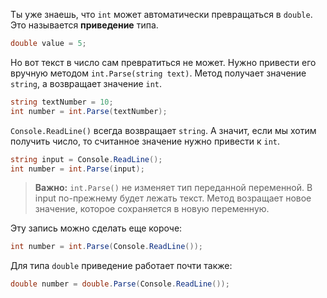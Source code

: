 Ты уже знаешь, что `int` может автоматически превращаться в `double`. Это называется **приведение** типа.
```cs
double value = 5;
```
Но вот текст в число сам превратиться не может. Нужно привести его вручную методом `int.Parse(string text)`. Метод получает значение `string`, а возвращает значение `int`.
```cs
string textNumber = 10;
int number = int.Parse(textNumber);
```
`Console.ReadLine()` всегда возвращает `string`. А значит, если мы хотим получить число, то считанное значение нужно привести к `int`.
```cs
string input = Console.ReadLine();
int number = int.Parse(input);
```
>**Важно:** `int.Parse()` не изменяет тип переданной переменной. В input по-прежнему будет лежать текст. Метод возращает новое значение, которое сохраняется в новую переменную.

Эту запись можно сделать еще короче:
```cs
int number = int.Parse(Console.ReadLine());
```
Для типа `double` приведение работает почти также:
```cs
double number = double.Parse(Console.ReadLine());
```
